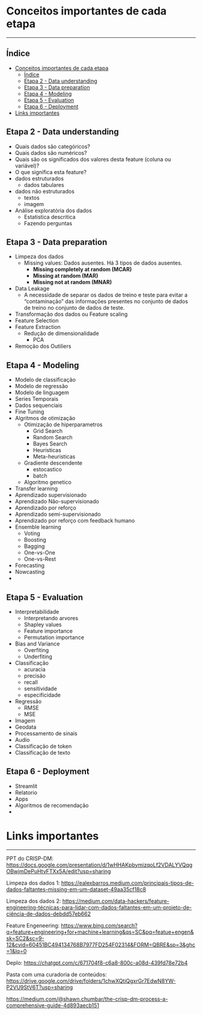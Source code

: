 # Conceitos importantes de cada etapa

---

## Índice

- [Conceitos importantes de cada etapa](#conceitos-importantes-de-cada-etapa)
  - [Índice](#índice)
  - [Etapa 2 - Data understanding](#etapa-2---data-understanding)
  - [Etapa 3 - Data preparation](#etapa-3---data-preparation)
  - [Etapa 4 - Modeling](#etapa-4---modeling)
  - [Etapa 5 - Evaluation](#etapa-5---evaluation)
  - [Etapa 6 - Deployment](#etapa-6---deployment)
- [Links importantes](#links-importantes)



## Etapa 2 - Data understanding

- Quais dados são categóricos?
- Quais dados são numéricos?
- Quais são os significados dos valores desta feature (coluna ou variável)?
- O que significa esta feature?
- dados estruturados
    - dados tabulares
- dados não estruturados
    - textos
    - imagem
- Análise exploratória dos dados
    - Estatistica descritica
    - Fazendo perguntas

## Etapa 3 - Data preparation

- Limpeza dos dados
    - Missing values: Dados ausentes. Há 3 tipos de dados ausentes.
        - **Missing completely at random (MCAR)**
        - **Missing at random (MAR)**
        - **Missing not at random (MNAR)**
- Data Leakage
    - A necessidade de separar os dados de treino e teste para evitar a “contaminação” das informações presentes no conjunto de dados de treino no conjunto de dados de teste.
- Transformação dos dados ou Feature scaling
- Feature Selection
- Feature Extraction
    - Redução de dimensionalidade
        - PCA
- Remoção dos Outiliers

## Etapa 4 - Modeling

- Modelo de classificação
- Modelo de regressão
- Modelo de linguagem
- Series Temporais
- Dados sequenciais
- Fine Tuning
- Algritmos de otimização
    - Otimização de hiperparametros
        - Grid Search
        - Random Search
        - Bayes Search
        - Heuristicas
        - Meta-heuristicas
    - Gradiente descendente
        - estocastico
        - batch
    - Algoritmo genetico
- Transfer learning
- Aprendizado supervisionado
- Aprendizado Não-supervisionado
- Aprendizado por reforço
- Aprendizado semi-supervisionado
- Aprendizado por reforço com feedback humano
- Ensemble learning
    - Voting
    - Boosting
    - Bagging
    - One-vs-One
    - One-vs-Rest
- Forecasting
- Nowcasting
- 

## Etapa 5 - Evaluation

- Interpretabilidade
    - Interpretando arvores
    - Shapley values
    - Feature importance
    - Permutation importance
- Bias and Variance
    - Overfiting
    - Underfiting
- Classificação
    - acuracia
    - precisão
    - recall
    - sensitividade
    - especificidade
- Regressão
    - RMSE
    - MSE
- Imagem
- Geodata
- Processamento de sinais
- Audio
- Classificação de token
- Classificação de texto

## Etapa 6 - Deployment

- Streamlit
- Relatorio
- Apps
- Algoritmos de recomendação
- 

# Links importantes

---

PPT do CRISP-DM: https://docs.google.com/presentation/d/1wHHAKpbymizqoLf2VDALYVQqgOBwjmDePuHtvFTXx5A/edit?usp=sharing

Limpeza dos dados 1: https://ealexbarros.medium.com/principais-tipos-de-dados-faltantes-missing-em-um-dataset-49aa35cf18c8

Limpeza dos dados 2: https://medium.com/data-hackers/feature-engineering-técnicas-para-lidar-com-dados-faltantes-em-um-projeto-de-ciência-de-dados-debdd57eb662

Feature Engeneering: https://www.bing.com/search?q=feature+engineering+for+machine+learning&qs=SC&pq=featue+engen&sk=SC2&sc=9-12&cvid=60451BC494134768B7977FD254F02314&FORM=QBRE&sp=3&ghc=1&lq=0

Deplo: https://chatgpt.com/c/671704f8-c6a8-800c-a08d-439fd78e72b4

Pasta com uma curadoria de conteúdos: https://drive.google.com/drive/folders/1chwXQtiQgxrGr7EdwN8YW-P2VU9StV6T?usp=sharing

https://medium.com/@shawn.chumbar/the-crisp-dm-process-a-comprehensive-guide-4d893aecb151